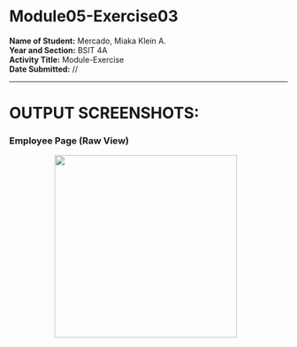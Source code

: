 # Module05-Exercise03

**Name of Student:** Mercado, Miaka Klein A.  
**Year and Section:** BSIT 4A  
**Activity Title:** Module-Exercise  
**Date Submitted:** //

---

# OUTPUT SCREENSHOTS:

### Employee Page (Raw View)

<p align="center">
  <img src="#" width="330" style="margin-right: 10px;" />
</p>

